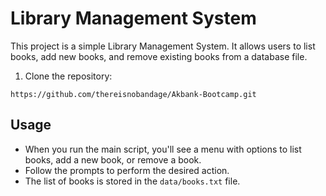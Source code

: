 # Library Management System

This project is a simple Library Management System. It allows users to list books, add new books, and remove existing books from a database file.

1. Clone the repository:

```
https://github.com/thereisnobandage/Akbank-Bootcamp.git
```

## Usage

- When you run the main script, you'll see a menu with options to list books, add a new book, or remove a book.
- Follow the prompts to perform the desired action.
- The list of books is stored in the `data/books.txt` file.
